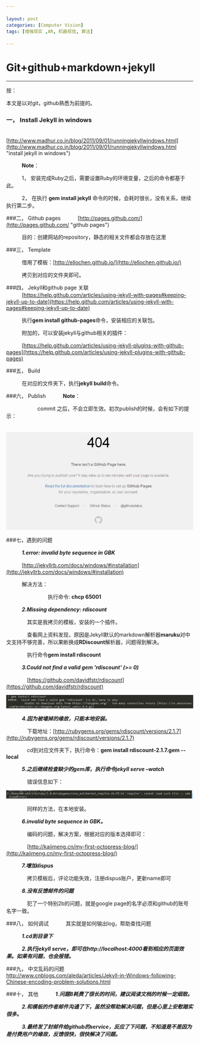 ```yaml
---

layout: post
categories: [Computer Vision]
tags: [增强现实 ,AR, 机器视觉, 算法]

---
```


# Git+github+markdown+jekyll #

----------


  按：
    
   本文是以对git，github熟悉为前提的。

### 一，	Install Jekyll in windows
   

   　　　[http://www.madhur.co.in/blog/2011/09/01/runningjekyllwindows.html](http://www.madhur.co.in/blog/2011/09/01/runningjekyllwindows.html "install jekyll in windows")


　　　**Note**：

　　　1，	安装完成Ruby之后，需要设置Ruby的环境变量，之后的命令都基于此。

　　　2，	在执行 **gem install jekyll** 命令的时候，会耗时很长，没有关系，继续执行第二步。




###二，	Github pages
　　　[http://pages.github.com/](http://pages.github.com/ "github pages")

　　　目的：创建网站的repository，静态的相关文件都会存放在这里

###三，	Template

　　　借用了模板：[http://ellochen.github.io/](http://ellochen.github.io/)

　　　拷贝到对应的文件夹即可。

###四，	Jekyll和github page 关联
　　　[https://help.github.com/articles/using-jekyll-with-pages#keeping-jekyll-up-to-date](https://help.github.com/articles/using-jekyll-with-pages#keeping-jekyll-up-to-date)


　　　执行**gem install github-pages**命令，安装相应的关联包。

　　　附加的，可以安装jekyll与github相关的插件：

　　　[https://help.github.com/articles/using-jekyll-plugins-with-github-pages](https://help.github.com/articles/using-jekyll-plugins-with-github-pages)

###五，	Build

 　　　在对应的文件夹下，执行**jekyll build**命令。

###六，	Publish
　　　**Note**：

　　　　　　commit 之后，不会立即生效。初次publish的时候，会有如下的提示：

　![first publish delay page](https://raw.githubusercontent.com/mikewang0326/raw.mikewang0326.github.io/master/post/2014-3-31-git+github+markdown+jekyll/first_publish_delay_page.jpg)

###七，遇到的问题

　　　***1.error: invalid byte sequence in GBK***

　　　[http://jekyllrb.com/docs/windows/#installation](http://jekyllrb.com/docs/windows/#installation)

　　　解决方法：

　　　　　　　　执行命令: **chcp 65001**


　　　***2.Missing dependency: rdiscount***

　　　　其实是我拷贝的模板，安装的一个插件。

　　　　查看网上资料发现，原因是Jekyll默认的markdown解析器**maruku**对中文支持不够完善，所以果断换成**RDiscount**解析器，问题得到解决。

　　　　执行命令**gem install rdiscount**


　　　***3.Could not find a valid gem 'rdiscount' (>= 0)***

　　　　[https://github.com/davidfstr/rdiscount](https://github.com/davidfstr/rdiscount)


![first publish delay page](https://raw.githubusercontent.com/mikewang0326/raw.mikewang0326.github.io/master/post/2014-3-31-git+github+markdown+jekyll/error_can_not_find_a_valid_gem_rdiscount.jpg)
 
　　　***4.因为被墙掉的缘故，只能本地安装。***


　　　　下载地址：[http://rubygems.org/gems/rdiscount/versions/2.1.7](http://rubygems.org/gems/rdiscount/versions/2.1.7)


　　　　cd到对应文件夹下，执行命令：**gem install rdiscount-2.1.7.gem --local**


　　　***5.之后继续检查缺少的gem库，执行命令jekyll serve –watch***

　　　　错误信息如下：

![first publish delay page](https://raw.githubusercontent.com/mikewang0326/raw.mikewang0326.github.io/master/post/2014-3-31-git+github+markdown+jekyll/command_jekyll_serve_watch.jpg)
 
　　　　同样的方法，在本地安装。


　　　***6.invalid byte sequence in GBK。***

　　　　编码的问题，解决方案，根据对应的版本选择即可：

　　　　[http://kaiimeng.cn/my-first-octopress-blog/](http://kaiimeng.cn/my-first-octopress-blog/)


　　　***7.增加dispus***

　　　　拷贝模板后，评论功能失效，注册dispus账户，更新name即可

　　　***8.没有反馈邮件的问题***

　　　　犯了一个特别2b的问题，就是google page的名字必须和github的账号名字一致。

###八，	如何调试
　　　其实就是如何输出log，帮助查找问题

　　　***1.cd到目录下***

　　　***2.执行jekyll serve，即可在http://localhost:4000看到相应的页面效果。如果有问题，也会报错。***

###九，	中文乱码的问题
　　　[http://www.cnblogs.com/aleda/articles/Jekyll-in-Windows-following-Chinese-encoding-problem-solutions.html
](http://www.cnblogs.com/aleda/articles/Jekyll-in-Windows-following-Chinese-encoding-problem-solutions.html
)

###十，	其他
　　　***1.问题8耗费了很长的时间，建议阅读文档的时候一定细致。***

　　　***2.和模板的作者邮件沟通了下，虽然没帮助解决问题，但是心里上安慰踏实很多。***

　　　***3.最终发了封邮件给github的service，反应了下问题，不知道是不是因为是付费用户的缘故，反馈很快，很快解决了问题。***



       
